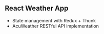## React Weather App

* State management with Redux + Thunk
* AcuWeather RESTful API implementation
